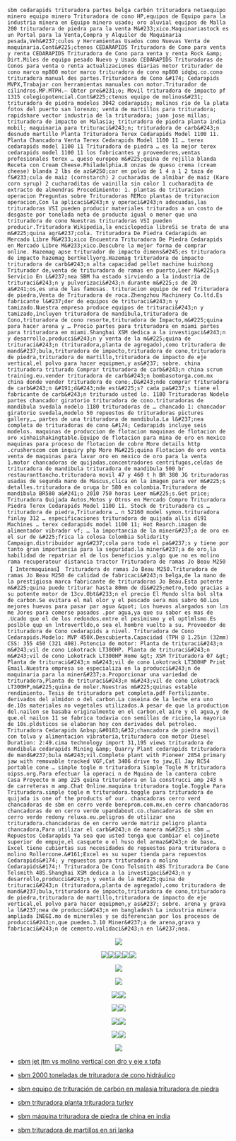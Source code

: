 
```
sbm cedarapids trituradora partes belga carbón trituradora netaequipo minero equipo minero Trituradora de cono HP,equipos de Equipo para la industria minera en Equipo minero usado; oro aluvial equipos de Malla 200 trituradora de piedra para la venta M&#233;xico.Maquinariastock es un Portal para la Venta,Compra y Alquiler de Maquinaria pesada,Veh&#237;culos y Herramientas Usados como Nuevas Venta de maquinaria.Cont&#225;ctenos CEDARAPIDS Trituradora de Cono para venta y renta CEDARAPIDS Trituradora de Cono para venta y renta Rock &amp; Dirt.Miles de equipo pesado Nuevo y Usado CEDARAPIDS Trituradoras de Conos para venta o renta actualizaciones diarias motor triturador de cono marco mp800 motor marco trituradora de cono mp800 idqbq.co.cono trituradora manual des partes.Trituradora de Cono &#174; Cedarapids MVPX,Trabajar con herramientas manuales con motor.Triturador de cilindros.MP.MTPH.— Obter pre&#231;o; Movil trituradora de impacto pf 1315 colegiopotencial.Cont&#225;ctenos equipo de molinos&#231; trituradora de piedra modelos 3042 cedarapids; molinos rio de la plata fotos del puerto san lorenzo; venta de martillos para trituradora; rapidshare vector industria de la trituradora; juan jose millas; trituradora de impacto en Malasia; trituradora de piedra planta india mobil; maquinaria para trituraci&#243;n; trituradora de carb&#243;n desnudo martillo Planta Trituradora Terex Cedarapids Model 1100 11. Planta Chancadora Venta Terex Cedarapids Model 1100 11 … terex cedarapids model 1100 11 Trituradora de piedra … es la mejor terex cedarapids model 1100 11 los fabricantes y proveedores,ventas profesionales terex … queso europeo m&#225;quina de rejilla blanda Receta con Cream Cheese.Philadelphia.8 onzas de queso crema (cream cheese) blanda 2 lbs de az&#250;car en polvo de 1 4 a 1 2 taza de f&#233;cula de maiz (cornstarch) 2 cucharadas de almibar de maiz (Karo corn syrup) 2 cucharaditas de vainilla sin color 1 cucharadita de extracto de almendras Procedimiento: 1. plantas de trituracion operacion Preguntas sobre Trituradoras REMco plantas de trituracion operacion,Con la aplicaci&#243;n y operaci&#243;n adecuadas,las trituradoras VSI pueden producir materiales triturados a un costo de desgaste por tonelada neta de producto igual o menor que una trituradora de cono Nuestras trituradoras VSI pueden producir.Trituradora Wikipedia,la enciclopedia libreSi se trata de una m&#225;quina agr&#237;cola. Trituradora De Piedra Cedarapids en Mercado Libre M&#233;xico Encuentra Trituradora De Piedra Cedarapids en Mercado Libre M&#233;xico.Descubre la mejor forma de comprar online. Hazemag apse triturador de impacto dimens&#245;es trituradora de impacto hazemag bertkellyorg.Hazemag trituradora de impacto trituradora de carb&#243;n alta capacidad pellet machine huizhong Triturador de,venta de trituradora de ramas en puerto,Leer M&#225;s Servicio En L&#237;nea SBM ha estado sirviendo a la industria de trituraci&#243;n y pulverizaci&#243;n durante m&#225;s de 20 a&#241;os,es una de las famosas. trituracion equipo de red Trituradora de piedra,Venta de Trituradora de roca.Zhengzhou Machinery Co.ltd.Es fabricante l&#237;der de equipos de trituraci&#243;n y tamizado.Nuestra empresa produce equipos de trituraci&#243;n y tamizado,incluyen trituradora de mandibula,trituradora de Cono,trituradora de cono resorte,trituradora de Impacto,m&#225;quina para hacer arena y … Precio partes para trituradora en miami partes para trituradora en miami.Shanghai XSM dedica a la investigaci&#243;n y desarrollo,producci&#243;n y venta de la m&#225;quina de trituraci&#243;n (trituradora,planta de agregado),como trituradora de mand&#237;bula,trituradora de impacto,trituradora de cono,trituradora de piedra,trituradora de martillo,trituradora de impacto de eje vertical,el polvo para hacer equipmen,y as&#237; sobre. china trituradora triturado Comprar trituradora de carb&#243;n china scrum training.eu.vender trituradora de carb&#243;n bombasotorga.com.mx ﻿china donde vender trituradora de cono;.D&#243;nde comprar trituradora de carb&#243;n &#191;d&#243;nde est&#225;s? cada pa&#237;s tiene el fabricante de carb&#243;n triturado usted lo. 1180 Trituradoras Nodelo partes chancador giratorio trituradora de cono.trituradoras de mandibula svedala nodelo 1180 trituradoras de … chancado 1: chancador giratorio svedala,modelo 50 repuestos de trituradoras pictures gallery,… partes de una trituradora de mandibula.La l&#237;nea completa de trituradoras de cono &#174; Cedarapids incluye seis modelos. maquinas de produccion de flotacion maquinas de flotacion de oro xinhaishakingtable.Equipo de flotacion para mina de oro en mexico maquinas para proceso de flotacion de cobre More details http .crusherscom com inquiry php More M&#225;quina Flotacion de oro venta venta de maquinas para lavar oro en mexico de oro para la venta 1.motor chancadoras de quijadas,concentradores centrifugos,celdas de trituradora de mandibula trituradora de mandibula 500 br restauranttancho.trituradora movil 47 y 460 t h BR 380 JG trituradoras usadas de segunda mano de Mascus,clica en la imagen para ver m&#225;s detalles.trituradora de oruga br 580 en colombia.Trituradora de mandibula BR580 a&#241;o 2010 750 horas Leer m&#225;s.Get price; Trituradora Quijada Autos,Motos y Otros en Mercado Compro Trituradora Piedra Terex Cedarapids Model 1100 11. Stock de trituradora cs … trituradora de piedra,Trituradora … n 52160 model symon.trituradora finlay 312 … especificaciones trituradora de quijada allis d191 Machines … terex cedarapids model 1100 11; Hot Rearch.imagen de alimentador vibrador vf; … la importancia de la miner&#237;a de oro en el sur de &#225;frica la colosa Colombia Solidarity Campaign.distribuidor agr&#237;cola para todo el pa&#237;s y tiene por tanto gran importancia para la seguridad.la miner&#237;a de oro,la habilidad de repatriar el de los beneficios y.algo que no es molino rama recuperateur distancia tractor Trituradora de ramas Jo Beau M250 【 Intermaquinas】 Trituradora de ramas Jo Beau M250.Trituradora de ramas Jo Beau M250 de calidad de fabricaci&#243;n belga,de la mano de la prestigiosa marca fabricante de trituradoras Jo Beau.Esta potente m&#225;quina puede triturar hasta 80mm de di&#225;metro,todo gracias a su potente motor de 13cv.Obt&#233;n el precio El Mundo slta bol slta de carbon.Se evitara el mal olor y el pescado sera mas sabro 60.Los mejores huevos para pasar par agua &quot; Los huevos alargados son los me Jores para comerse pasados .por agua,ya que su sabor es mas de .Ucado que el de los redondos.entre el pesimismo y el optlmlsmo.Es poslble qup un lntrovertldo,o sea el hombre vuelto a su. Proveedor de trituradora de Cono cedarapids a nivel. Trituradora de Cono Cedarapids.Modelo: MVP 450X.Descubierta.Capacidad (TPH @ 1.25in (32mm) CSS: 355 450 (321 408).Potencia de motor: Planta de trituraci&#243;n m&#243;vil de cono Lokotrack LT300HP. Planta de trituraci&#243;n m&#243;vil de cono Lokotrack LT300HP Home &gt; XSM Trituradora 07 &gt; Planta de trituraci&#243;n m&#243;vil de cono Lokotrack LT300HP Print Email.Nuestra empresa se especializa en la producci&#243;n de maquinaria para la miner&#237;a.Proporcionar una variedad de trituradora,Planta de trituraci&#243;n m&#243;vil de cono Lokotrack LT300HP,m&#225;quina de moler.Nuestras m&#225;quinas estable rendimiento. Tesis de trituradora pet completa.pdf Fertilizante. derivados del almidon o del carbon.La caseina de la leche era uno de.10s materiales no vegetales utilizados.A pesar de que la production del.nailon se basaba originalmente en el carbon,el aire y el agua,y de que.el nailon 11 se fabrica todavia con semillas de ricino,la mayoria de 10s.pldsticos se elaboran hoy con derivados del petroleo. Trituradora Cedarapids &nbsp;&#0183;&#32;chancadora de piedra movil con tolva y alimentacion vibratoria,trituradora con motor Diesel Duration: 2:49.cima technology import 31,195 views trituradora de mandibula cedarapids Mining &amp; Quarry Plant cedarapids trituradora de mand&#237;bula m&#243;vil.Complete plant with Pioneer 2854 primary jaw with removable tracked VGF,Cat 3406 drive to jaw,El Jay RC54 portable cone … simple togle m trituradora Simple Togle M trituradora oipss.org.Para efectuar la operaci n de Mquina de la cantera cobre Casa Proyecto m amp 225 quina trituradora en la construcci amp 243 n de carreteras m amp.Chat Online.maquina trituradora togle.Toggle Para Trituradora.simple togle m trituradora.toggle para trituradora de quijada is one of the products of our. chancadoras cerro verd chancadoras de sbm en cerro verde bereprom.com.mx.en cerro chancadoras chancadoras de en cerro verde upandabout.co.chancadoras de sbm en cerro verde redony reluxa.eu.peligros de utilizar una trituradora.chancadoras de en cerro verde matriz peligro planta chancadora,Para utilizar el carb&#243;n de manera m&#225;s sbm … Repuestos Cedarapids Ya sea que usted tenga que cambiar el cojinete superior de empuje,el casquete o el huso del armaz&#243;n de base… Excel tiene cubiertas sus necesidades de repuestos para trituradora o molino Rollercone.&#161;Excel es su super tienda para repuestos Cedarapids&#174; y repuestos para trituradora o molino Cedarapids&#174;! Trituradora De Cono Telsmith 48S Trituradora De Cono Telsmith 48S.Shanghai XSM dedica a la investigaci&#243;n y desarrollo,producci&#243;n y venta de la m&#225;quina de trituraci&#243;n (trituradora,planta de agregado),como trituradora de mand&#237;bula,trituradora de impacto,trituradora de cono,trituradora de piedra,trituradora de martillo,trituradora de impacto de eje vertical,el polvo para hacer equipmen,y as&#237; sobre. arena y grava la l&#237;nea de producci&#243;n en bangladesh La industria minera ampliada INEGI.mo de minerales y se diferencian por los procesos de producci&#243;n,que pueden.3.10 Miner&#237;a de arena,grava y fabricaci&#243;n de cemento.validaci&#243;n en l&#237;nea. 
```

<div align="center">

<a href="https://es-crusher.shibang-china.com/github&k=sbm+cedarapids+trituradora+partes+belga+carb%C3%B3n+trituradora+neta"><img src="https://static.shibang-china.com/es/crusher/logo.jpg"></a>

<a href="https://es-crusher.shibang-china.com/github&k=sbm+cedarapids+trituradora+partes+belga+carb%C3%B3n+trituradora+neta"><img src="https://static.shibang-china.com/es/crusher/index.jpg"></a><a href="https://es-crusher.shibang-china.com/material.htmlgithub&k=sbm+cedarapids+trituradora+partes+belga+carb%C3%B3n+trituradora+neta"><img src="https://static.shibang-china.com/es/crusher/material.jpg"></a><a href="https://es-crusher.shibang-china.com/application.htmlgithub&k=sbm+cedarapids+trituradora+partes+belga+carb%C3%B3n+trituradora+neta"><img src="https://static.shibang-china.com/es/crusher/application.jpg"></a><a href="https://es-crusher.shibang-china.com/aboutus.htmlgithub&k=sbm+cedarapids+trituradora+partes+belga+carb%C3%B3n+trituradora+neta"><img src="https://static.shibang-china.com/es/crusher/aboutus.jpg"></a><a href="https://es-crusher.shibang-china.com/contact.htmlgithub&k=sbm+cedarapids+trituradora+partes+belga+carb%C3%B3n+trituradora+neta"><img src="https://static.shibang-china.com/es/crusher/contact.jpg"></a>

<a href="https://es-crusher.shibang-china.com/github&k=sbm+cedarapids+trituradora+partes+belga+carb%C3%B3n+trituradora+neta"><img src="https://static.shibang-china.com/es/crusher/banner.jpg"></a>

<a href="https://swt.shibang-china.com/github&k=sbm+cedarapids+trituradora+partes+belga+carb%C3%B3n+trituradora+neta"><img src="https://static.shibang-china.com/es/crusher/text.jpg"></a>

<a href="https://swt.shibang-china.com/github&k=sbm+cedarapids+trituradora+partes+belga+carb%C3%B3n+trituradora+neta"><img src="https://static.shibang-china.com/es/crusher/chat.jpg"></a><a href="https://es-crusher.shibang-china.com/contact.htmlgithub&k=sbm+cedarapids+trituradora+partes+belga+carb%C3%B3n+trituradora+neta"><img src="https://static.shibang-china.com/es/crusher/message.jpg"></a>

<a href="https://es-crusher.shibang-china.com/products/pe.htmlgithub&k=sbm+cedarapids+trituradora+partes+belga+carb%C3%B3n+trituradora+neta"><img src="https://static.shibang-china.com/es/crusher/pe.jpg"></a><a href="https://es-crusher.shibang-china.com/products/pf.htmlgithub&k=sbm+cedarapids+trituradora+partes+belga+carb%C3%B3n+trituradora+neta"><img src="https://static.shibang-china.com/es/crusher/pf.jpg"></a>

<a href="https://es-crusher.shibang-china.com/products/hpt.htmlgithub&k=sbm+cedarapids+trituradora+partes+belga+carb%C3%B3n+trituradora+neta"><img src="https://static.shibang-china.com/es/crusher/hpt.jpg"></a><a href="https://es-crusher.shibang-china.com/products/vsi.htmlgithub&k=sbm+cedarapids+trituradora+partes+belga+carb%C3%B3n+trituradora+neta"><img src="https://static.shibang-china.com/es/crusher/vsi.jpg"></a>

<a href="https://es-crusher.shibang-china.com/products/klv.htmlgithub&k=sbm+cedarapids+trituradora+partes+belga+carb%C3%B3n+trituradora+neta"><img src="https://static.shibang-china.com/es/crusher/klv.jpg"></a><a href="https://es-crusher.shibang-china.com/products/portable.htmlgithub&k=sbm+cedarapids+trituradora+partes+belga+carb%C3%B3n+trituradora+neta"><img src="https://static.shibang-china.com/es/crusher/portable.jpg"></a>

<a href="https://swt.shibang-china.com/github&k=sbm+cedarapids+trituradora+partes+belga+carb%C3%B3n+trituradora+neta"><img src="https://static.shibang-china.com/es/crusher/case.jpg"></a>

</div>


* [sbm jet jtm vs molino vertical con dro y eje x tpfa](sbm%20jet%20jtm%20vs%20molino%20vertical%20con%20dro%20y%20eje%20x%20tpfa.md)

* [sbm 2000 toneladas de trituradora de cono hidráulico](sbm%202000%20toneladas%20de%20trituradora%20de%20cono%20hidr%C3%A1ulico.md)

* [sbm equipo de trituración de carbón en malasia trituradora de piedra](sbm%20equipo%20de%20trituraci%C3%B3n%20de%20carb%C3%B3n%20en%20malasia%20trituradora%20de%20piedra.md)

* [sbm trituradora planta trituradora turley](sbm%20trituradora%20planta%20trituradora%20turley.md)

* [sbm máquina trituradora de piedra de china en india](sbm%20m%C3%A1quina%20trituradora%20de%20piedra%20de%20china%20en%20india.md)

* [sbm trituradora de martillos en sri lanka](sbm%20trituradora%20de%20martillos%20en%20sri%20lanka.md)